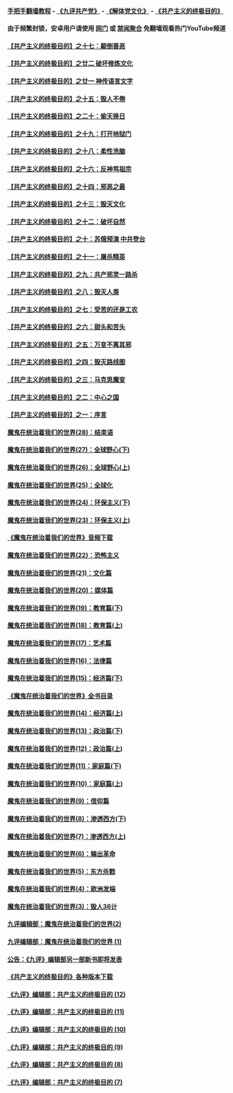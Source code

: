 #### [手把手翻墙教程](https://github.com/gfw-breaker/guides/wiki) -  [《九评共产党》](https://github.com/gfw-breaker/9ping.md?t=05240957) - [《解体党文化》](https://github.com/gfw-breaker/jtdwh.md?t=05240957) - [《共产主义的终极目的》](https://github.com/gfw-breaker/gczydzjmd.md?t=05240957)

#### 由于频繁封锁，安卓用户请使用 [网门](https://github.com/gfw-breaker/bn-android/blob/master/ogate.md?t=05240957) 或 [禁闻聚合](https://github.com/gfw-breaker/bn-android) 免翻墙观看热门YouTube频道 

#### [【共产主义的终极目的】之十七：颠倒善恶](../pages/nsc422/n11179782.md?t=05240957) 

#### [【共产主义的终极目的】之廿二 破坏修炼文化](../pages/nsc422/n11245728.md?t=05240957) 

#### [【共产主义的终极目的】之廿一 神传语言文字](../pages/nsc422/n11263265.md?t=05240957) 

#### [【共产主义的终极目的】之十五：毁人不倦](../pages/nsc422/n11166792.md?t=05240957) 

#### [【共产主义的终极目的】之二十：偷天换日](../pages/nsc422/n11238846.md?t=05240957) 

#### [【共产主义的终极目的】之十九：打开地狱门](../pages/nsc422/n11206376.md?t=05240957) 

#### [【共产主义的终极目的】之十八：柔性洗脑](../pages/nsc422/n11199994.md?t=05240957) 

#### [【共产主义的终极目的】之十六：反神骂祖宗](../pages/nsc422/n11166798.md?t=05240957) 

#### [【共产主义的终极目的】之十四：邪恶之最](../pages/nsc422/n11150249.md?t=05240957) 

#### [【共产主义的终极目的】之十三：毁灭文化](../pages/nsc422/n11135227.md?t=05240957) 

#### [【共产主义的终极目的】之十二：破坏自然](../pages/nsc422/n11135214.md?t=05240957) 

#### [【共产主义的终极目的】之十：苏俄预演 中共登台](../pages/nsc422/n11118424.md?t=05240957) 

#### [【共产主义的终极目的】之十一：屠杀精英](../pages/nsc422/n11118442.md?t=05240957) 

#### [【共产主义的终极目的】之九：共产邪灵一路杀](../pages/nsc422/n11114139.md?t=05240957) 

#### [【共产主义的终极目的】之八：毁灭人类](../pages/nsc422/n11108503.md?t=05240957) 

#### [【共产主义的终极目的】之七：受苦的还是工农](../pages/nsc422/n11101809.md?t=05240957) 

#### [【共产主义的终极目的】之六：甜头和苦头](../pages/nsc422/n11096971.md?t=05240957) 

#### [【共产主义的终极目的】之五：万变不离其邪](../pages/nsc422/n11091285.md?t=05240957) 

#### [【共产主义的终极目的】之四：毁灭路线图](../pages/nsc422/n11086284.md?t=05240957) 

#### [【共产主义的终极目的】之三：马克思魔变](../pages/nsc422/n11061941.md?t=05240957) 

#### [【共产主义的终极目的】之二：中心之国](../pages/nsc422/n11047728.md?t=05240957) 

#### [【共产主义的终极目的】之一：序言](../pages/nsc422/n11086077.md?t=05240957) 

#### [魔鬼在统治着我们的世界(28)：结束语](../pages/nsc422/n10936246.md?t=05240957) 

#### [魔鬼在统治着我们的世界(27)：全球野心(下)](../pages/nsc422/n10928319.md?t=05240957) 

#### [魔鬼在统治着我们的世界(26)：全球野心(上)](../pages/nsc422/n10900318.md?t=05240957) 

#### [魔鬼在统治着我们的世界(25)：全球化](../pages/nsc422/n10788205.md?t=05240957) 

#### [魔鬼在统治着我们的世界(24)：环保主义(下)](../pages/nsc422/n10695307.md?t=05240957) 

#### [魔鬼在统治着我们的世界(23)：环保主义(上)](../pages/nsc422/n10688613.md?t=05240957) 

#### [《魔鬼在统治着我们的世界》音频下载](../pages/nsc422/n10635553.md?t=05240957) 

#### [魔鬼在统治着我们的世界(22)：恐怖主义](../pages/nsc422/n10614727.md?t=05240957) 

#### [魔鬼在统治着我们的世界(21)：文化篇](../pages/nsc422/n10597706.md?t=05240957) 

#### [魔鬼在统治着我们的世界(20)：媒体篇](../pages/nsc422/n10586579.md?t=05240957) 

#### [魔鬼在统治着我们的世界(19)：教育篇(下)](../pages/nsc422/n10564808.md?t=05240957) 

#### [魔鬼在统治着我们的世界(18)：教育篇(上)](../pages/nsc422/n10526970.md?t=05240957) 

#### [魔鬼在统治着我们的世界(17)：艺术篇](../pages/nsc422/n10499093.md?t=05240957) 

#### [魔鬼在统治着我们的世界(16)：法律篇](../pages/nsc422/n10485969.md?t=05240957) 

#### [魔鬼在统治着我们的世界(15)：经济篇(下)](../pages/nsc422/n10469975.md?t=05240957) 

#### [《魔鬼在统治着我们的世界》全书目录](../pages/nsc422/n10464261.md?t=05240957) 

#### [魔鬼在统治着我们的世界(14)：经济篇(上)](../pages/nsc422/n10457370.md?t=05240957) 

#### [魔鬼在统治着我们的世界(13)：政治篇(下)](../pages/nsc422/n10448270.md?t=05240957) 

#### [魔鬼在统治着我们的世界(12)：政治篇(上)](../pages/nsc422/n10444576.md?t=05240957) 

#### [魔鬼在统治着我们的世界(11)：家庭篇(下)](../pages/nsc422/n10440961.md?t=05240957) 

#### [魔鬼在统治着我们的世界(10)：家庭篇(上)](../pages/nsc422/n10435448.md?t=05240957) 

#### [魔鬼在统治着我们的世界(9)：信仰篇](../pages/nsc422/n10432159.md?t=05240957) 

#### [魔鬼在统治着我们的世界(8)：渗透西方(下)](../pages/nsc422/n10429603.md?t=05240957) 

#### [魔鬼在统治着我们的世界(7)：渗透西方(上)](../pages/nsc422/n10426013.md?t=05240957) 

#### [魔鬼在统治着我们的世界(6)：输出革命](../pages/nsc422/n10421536.md?t=05240957) 

#### [魔鬼在统治着我们的世界(5)：东方杀戮](../pages/nsc422/n10417707.md?t=05240957) 

#### [魔鬼在统治着我们的世界(4)：欧洲发端](../pages/nsc422/n10414890.md?t=05240957) 

#### [魔鬼在统治着我们的世界(3)：毁人36计](../pages/nsc422/n10411583.md?t=05240957) 

#### [九评编辑部：魔鬼在统治着我们的世界(2)](../pages/nsc422/n10410036.md?t=05240957) 

#### [九评编辑部：魔鬼在统治着我们的世界 (1)](../pages/nsc422/n10406825.md?t=05240957) 

#### [公告：《九评》编辑部另一部新书即将发表](../pages/nsc422/n10405104.md?t=05240957) 

#### [《共产主义的终极目的》各种版本下载](../pages/nsc422/n10022138.md?t=05240957) 

#### [《九评》编辑部：共产主义的终极目的 (12)](../pages/nsc422/n9933272.md?t=05240957) 

#### [《九评》编辑部：共产主义的终极目的 (11)](../pages/nsc422/n9924973.md?t=05240957) 

#### [《九评》编辑部：共产主义的终极目的 (10)](../pages/nsc422/n9920883.md?t=05240957) 

#### [《九评》编辑部：共产主义的终极目的 (9)](../pages/nsc422/n9916363.md?t=05240957) 

#### [《九评》编辑部：共产主义的终极目的 (8)](../pages/nsc422/n9912488.md?t=05240957) 

#### [《九评》编辑部：共产主义的终极目的 (7)](../pages/nsc422/n9901176.md?t=05240957) 


